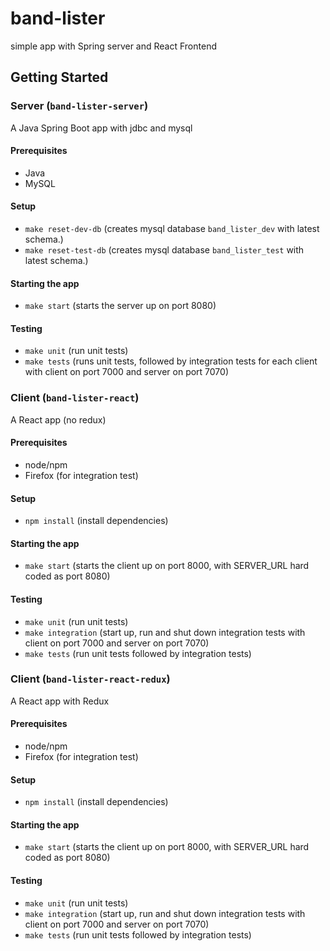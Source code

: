 # band-lister
simple app with Spring server and React Frontend


## Getting Started

### Server (`band-lister-server`)
A Java Spring Boot app with jdbc and mysql
#### Prerequisites
- Java
- MySQL

#### Setup
- `make reset-dev-db` (creates mysql database `band_lister_dev` with latest schema.)
- `make reset-test-db` (creates mysql database `band_lister_test` with latest schema.)

#### Starting the app
- `make start` (starts the server up on port 8080)

#### Testing
- `make unit` (run unit tests)
- `make tests` (runs unit tests, followed by integration tests for each client with client on port 7000 and server on port 7070)

### Client (`band-lister-react`)
A React app (no redux)
#### Prerequisites
- node/npm
- Firefox (for integration test)

#### Setup
- `npm install` (install dependencies)

#### Starting the app
- `make start` (starts the client up on port 8000, with SERVER_URL hard coded as port 8080)

#### Testing
- `make unit` (run unit tests)
- `make integration` (start up, run and shut down integration tests with client on port 7000 and server on port 7070)
- `make tests` (run unit tests followed by integration tests)

### Client (`band-lister-react-redux`)
A React app with Redux
#### Prerequisites
- node/npm
- Firefox (for integration test)

#### Setup
- `npm install` (install dependencies)

#### Starting the app
- `make start` (starts the client up on port 8000, with SERVER_URL hard coded as port 8080)

#### Testing
- `make unit` (run unit tests)
- `make integration` (start up, run and shut down integration tests with client on port 7000 and server on port 7070)
- `make tests` (run unit tests followed by integration tests)
